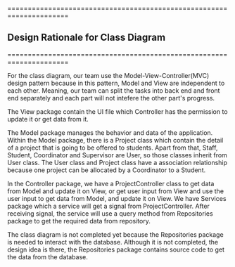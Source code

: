=====================================================================

## Design Rationale for Class Diagram

=====================================================================

For the class diagram, our team use the Model-View-Controller(MVC) design pattern because in this pattern, Model and View are independent to each other. Meaning, our team can split the tasks into back end and front end separately and each part will not intefere the other part's progress.

The View package contain the UI file which Controller has the permission to update it or get data from it.

The Model package manages the behavior and data of the application. Within the Model package, there is a Project class which contain the detail of a project that is going to be offered to students. Apart from that, Staff, Student, Coordinator and Supervisor are User, so those classes inherit from User class. The User class and Project class have a association relationship because one project can be allocated by a Coordinator to a Student.

In the Controller package, we have a ProjectController class to get data from Model and update it on View, or get user input from View and use the user input to get data from Model, and update it on View. We have Services package which a service will get a signal from ProjectController. After receiving signal, the service will use a query method from Repositories package to get the required data from repository.

The class diagram is not completed yet because the Repositories package is needed to interact with the database. Although it is not completed, the design idea is there, the Repositories package contains source code to get the data from the database.
